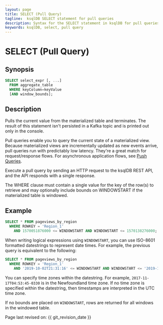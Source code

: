 ```yaml
---
layout: page
title: SELECT (Pull Query)
tagline:  ksqlDB SELECT statement for pull queries
description: Syntax for the SELECT statement in ksqlDB for pull queries
keywords: ksqlDB, select, pull query
---
```


SELECT (Pull Query)
===================

Synopsis
--------

```sql
SELECT select_expr [, ...]
  FROM aggregate_table
  WHERE keyColumn=keyValue
  [AND window_bounds];
```

Description
-----------

Pulls the current value from the materialized table and terminates. The result
of this statement isn't persisted in a Kafka topic and is printed out only in
the console.

Pull queries enable you to query the current state of a materialized view.
Because materialized views are incrementally updated as new events arrive,
pull queries run with predictably low latency. They're a great match for
request/response flows. For asynchronous application flows, see
[Push Queries](select-push-query.md).

Execute a pull query by sending an HTTP request to the ksqlDB REST API, and
the API responds with a single response.  

The WHERE clause must contain a single value for the key of the row(s) to retrieve and may
optionally include bounds on WINDOWSTART if the materialized table is windowed.

Example
-------

```sql
SELECT * FROM pageviews_by_region
  WHERE ROWKEY = 'Region_1'
    AND 1570051876000 <= WINDOWSTART AND WINDOWSTART <= 1570138276000;
```

When writing logical expressions using `WINDOWSTART`, you can use ISO-8601
formatted datestrings to represent date times. For example, the previous
query is equivalent to the following:

```sql
SELECT * FROM pageviews_by_region
  WHERE ROWKEY = 'Region_1'
    AND '2019-10-02T21:31:16' <= WINDOWSTART AND WINDOWSTART <= '2019-10-03T21:31:16';
```

You can specify time zones within the datestring. For example,
`2017-11-17T04:53:45-0330` is in the Newfoundland time zone. If no time zone is
specified within the datestring, then timestamps are interpreted in the UTC
time zone.

If no bounds are placed on `WINDOWSTART`, rows are returned for all windows
in the windowed table.

Page last revised on: {{ git_revision_date }}
